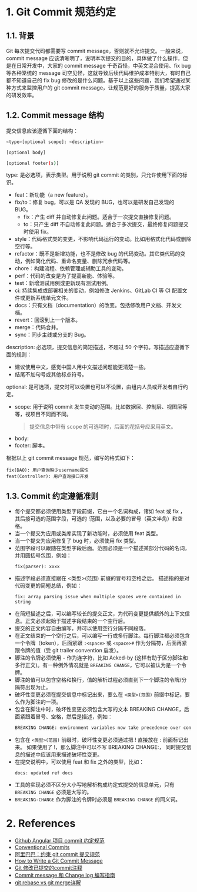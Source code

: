 <!--
 * @Author: JohnJeep
 * @Date: 2019-04-04 23:28:59
 * @LastEditors: JohnJeep
 * @LastEditTime: 2025-04-04 19:21:21
 * @Description: Git commit Conventional
 * Copyright (c) 2025 by John Jeep, All Rights Reserved. 
-->
# 1. Git Commit 规范约定

## 1.1. 背景
Git 每次提交代码都需要写 commit message，否则就不允许提交。一般来说，commit message 应该清晰明了，说明本次提交的目的，具体做了什么操作，但是在日常开发中，大家的 commit message 千奇百怪，中英文混合使用、fix bug 等各种笼统的 message 司空见怪，这就导致后续代码维护成本特别大，有时自己都不知道自己的 fix bug 修改的是什么问题。基于以上这些问题，我们希望通过某种方式来监控用户的 git commit message，让规范更好的服务于质量，提高大家的研发效率。


## 1.2. Commit message 结构
提交信息应该遵循下面的结构：
```sh
<type>[optional scope]: <description>

[optional body]

[optional footer(s)]
```

type: 是必选项，表示类型。用于说明 git commit 的类别，只允许使用下面的标识。

- feat：新功能（a new feature）。
- fix/to：修复 bug，可以是 QA 发现的 BUG，也可以是研发自己发现的 BUG。
  - fix：产生 diff 并自动修复此问题。适合于一次提交直接修复问题。
  - to：只产生 diff 不自动修复此问题。适合于多次提交，最终修复问题提交时使用 fix。
- style：代码格式类的变更，不影响代码运行的变动。比如用格式化代码或删除空行等。
- refactor：既不是新增功能，也不是修改 bug 的代码变动。其它类代码的变动，例如简化代码、重命名变量、删除冗余代码等。
- chore：构建流程、依赖管理或辅助工具的变动。
- perf：代码的改变是为了提高新能、体验等。
- test：新增测试用例或更新现有测试用例。
- ci: 持续集成或部署相关的变动，例如修改 Jenkins、GitLab CI 等 CI 配置文件或更新系统单元文件。
- docs：只有文档（documentation）的改变。包括修改用户文档、开发文档。
- revert：回滚到上一个版本。
- merge：代码合并。
- sync：同步主线或分支的 Bug。 

description: 必选项，提交信息的简短描述，不超过 50 个字符。写描述应遵循下面的规则：
- 建议使用中文，感觉中国人用中文描述问题能更清楚一些。
- 结尾不加句号或其他标点符号。

optional: 是可选项，提交时可以设置也可以不设置，由组内人员或开发者自行约定。
- scope: 用于说明 commit 发生变动的范围。比如数据层、控制层、视图层等等，视项目不同而不同。
  > 提交信息中带有 scope 的可选项时，后面的花括号应采用英文。
- body:
- footer: 脚本。

根据以上 git commit message 规范，编写的格式如下：
```
fix(DAO): 用户查询缺少username属性 
feat(Controller): 用户查询接口开发
```

## 1.3. Commit 约定遵循准则

- 每个提交都必须使用类型字段前缀，它由一个名词构成，诸如 feat 或 fix ， 其后接可选的范围字段，可选的 !范围，以及必要的冒号（英文半角）和空格。
- 当一个提交为应用或类库实现了新功能时，必须使用 feat 类型。
- 当一个提交为应用修复了 bug 时，必须使用 fix 类型。
- 范围字段可以跟随在类型字段后面。范围必须是一个描述某部分代码的名词，并用圆括号包围，例如： 
  ```
  fix(parser): xxxx
  ```
- 描述字段必须直接跟在 <类型>(范围) 前缀的冒号和空格之后。 描述指的是对代码变更的简短总结，例如： 
  ```
  fix: array parsing issue when multiple spaces were contained in string
  ```
- 在简短描述之后，可以编写较长的提交正文，为代码变更提供额外的上下文信息。正文必须起始于描述字段结束的一个空行后。
- 提交的正文内容自由编写，并可以使用空行分隔不同段落。
- 在正文结束的一个空行之后，可以编写一行或多行脚注。每行脚注都必须包含 一个令牌（token），后面紧跟 `:<space>` 或 `<space>#` 作为分隔符，后面再紧跟令牌的值（受 git trailer convention 启发）。
- 脚注的令牌必须使用 `-` 作为连字符，比如 Acked-by (这样有助于区分脚注和多行正文)。有一种例外情况就是 `BREAKING CHANGE`，它可以被认为是一个令牌。
- 脚注的值可以包含空格和换行，值的解析过程必须直到下一个脚注的令牌/分隔符出现为止。
- 破坏性变更必须在提交信息中标记出来，要么在 `<类型>(范围)` 前缀中标记，要么作为脚注的一项。
- 包含在脚注中时，破坏性变更必须包含大写的文本 BREAKING CHANGE，后面紧跟着冒号、空格，然后是描述，例如：
  ```sh
  BREAKING CHANGE: environment variables now take precedence over config files 
  ```
- 包含在 `<类型>(范围)` 前缀时，破坏性变更必须通过把 ! 直接放在 : 前面标记出来。 如果使用了 !，那么脚注中可以不写 BREAKING CHANGE:， 同时提交信息的描述中应该用来描述破坏性变更。
- 在提交说明中，可以使用 feat 和 fix 之外的类型，比如：
  ```
  docs: updated ref docs
  ```
- 工具的实现必须不区分大小写地解析构成约定式提交的信息单元，只有 `BREAKING CHANGE` 必须是大写的。
- `BREAKING-CHANGE` 作为脚注的令牌时必须是 `BREAKING CHANGE` 的同义词。


# 2. References
- [Github Angular 项目 commit 约定规范](https://github.com/angular/angular/blob/main/CONTRIBUTING.md)
- [Conventional Commits](https://www.conventionalcommits.org/zh-hans/v1.0.0/)
- [阿里巴巴：约束 git commit 提交规范](https://mp.weixin.qq.com/s/vzgST0ko-HZVkFFiSZ2xGg)
- [How to Write a Git Commit Message](https://chris.beams.io/posts/git-commit/)
- [Git 修改已提交的commit注释](https://www.jianshu.com/p/098d85a58bf1)
- [Commit message 和 Change log 编写指南](http://www.ruanyifeng.com/blog/2016/01/commit_message_change_log.html)
- [git rebase vs git merge详解](https://www.cnblogs.com/kidsitcn/p/5339382.html)